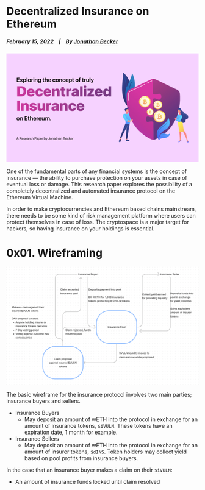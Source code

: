 
# Decentralized Insurance on Ethereum

  ##### February 15, 2022&nbsp;&nbsp;&nbsp;&nbsp;|&nbsp;&nbsp;&nbsp;&nbsp;By [Jonathan Becker](https://jbecker.dev)
  
  ![Insurance on EVM](https://raw.githubusercontent.com/Jon-Becker/research/main/papers/.decentralized-insurance/preview.png?fw)

  One of the fundamental parts of any financial systems is the concept of insurance — the ability to purchase protection on your assets in case of eventual loss or damage. This research paper explores the possibility of a completely decentralized and automated insurance protocol on the Ethereum Virtual Machine.

  In order to make cryptocurrencies and Ethereum based chains mainstream, there needs to be some kind of risk management platform where users can protect themselves in case of loss. The cryptospace is a major target for hackers, so having insurance on your holdings is essential.

  # 0x01. Wireframing

  ![Wireframe](https://raw.githubusercontent.com/Jon-Becker/research/main/papers/.decentralized-insurance/1.png?fw)

  The basic wireframe for the insurance protocol involves two main parties; insurance buyers and sellers.

  - Insurance Buyers
    - May deposit an amount of wETH into the protocol in exchange for an amount of insurance tokens, ```$iVULN```. These tokens have an expiration date, 1 month for example.
  - Insurance Sellers
    - May deposit an amount of wETH into the protocol in exchange for an amount of insurer tokens, ```$dINS```. Token holders may collect yield based on pool profits from insurance buyers.

  In the case that an insurance buyer makes a claim on their ``$iVULN``:
  - An amount of insurance funds locked until claim resolved